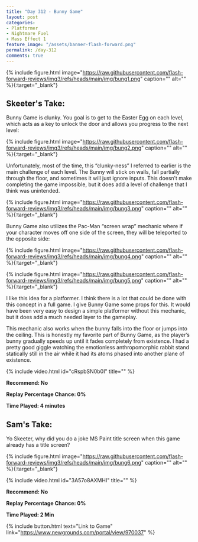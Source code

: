 ```yaml
---
title: "Day 312 - Bunny Game"
layout: post
categories:
- Platformer
- Nightmare Fuel
- Mass Effect 1
feature_image: "/assets/banner-flash-forward.png"
permalink: /day-312
comments: true
---
```


{% include figure.html image="https://raw.githubusercontent.com/flash-forward-reviews/img3/refs/heads/main/img/bung1.png" caption="" alt="" %}{:target="_blank"}
 
## Skeeter's Take:

Bunny Game is clunky. You goal is to get to the Easter Egg on each level, which acts as a key to unlock the door and allows you progress to the next level:

{% include figure.html image="https://raw.githubusercontent.com/flash-forward-reviews/img3/refs/heads/main/img/bung2.png" caption="" alt="" %}{:target="_blank"}

Unfortunately, most of the time, this “clunky-ness” I referred to earlier is the main challenge of each level. The Bunny will stick on walls, fall partially through the floor, and sometimes it will just ignore inputs. This doesn’t make completing the game impossible, but it does add a level of challenge that I think was unintended. 

{% include figure.html image="https://raw.githubusercontent.com/flash-forward-reviews/img3/refs/heads/main/img/bung3.png" caption="" alt="" %}{:target="_blank"}

Bunny Game also utilizes the Pac-Man “screen wrap” mechanic where if your character moves off one side of the screen, they will be teleported to the opposite side: 

{% include figure.html image="https://raw.githubusercontent.com/flash-forward-reviews/img3/refs/heads/main/img/bung4.png" caption="" alt="" %}{:target="_blank"}

{% include figure.html image="https://raw.githubusercontent.com/flash-forward-reviews/img3/refs/heads/main/img/bung5.png" caption="" alt="" %}{:target="_blank"}

I like this idea for a platformer. I think there is a lot that could be done with this concept in a full game. I give Bunny Game some props for this. It would have been very easy to design a simple platformer without this mechanic, but it does add a much needed layer to the gameplay. 

This mechanic also works when the bunny falls into the floor or jumps into the ceiling. This is honestly my favorite part of Bunny Game, as the player’s bunny gradually speeds up until it fades completely from existence. I had a pretty good giggle watching the emotionless anthropomorphic rabbit stand statically still in the air while it had its atoms phased into another plane of existence. 

{% include video.html id="cRspbSN0b0I" title="" %}

**Recommend: No**

**Replay Percentage Chance: 0%**

**Time Played: 4 minutes**

## Sam's Take:

Yo Skeeter, why did you do a joke MS Paint title screen when this game already has a title screen?

{% include figure.html image="https://raw.githubusercontent.com/flash-forward-reviews/img3/refs/heads/main/img/bung6.png" caption="" alt="" %}{:target="_blank"}

{% include video.html id="3A57o8AXMHI" title="" %}

**Recommend: No**

**Replay Percentage Chance: 0%**

**Time Played: 2 Min**

{% include button.html text="Link to Game" link="https://www.newgrounds.com/portal/view/970037" %}